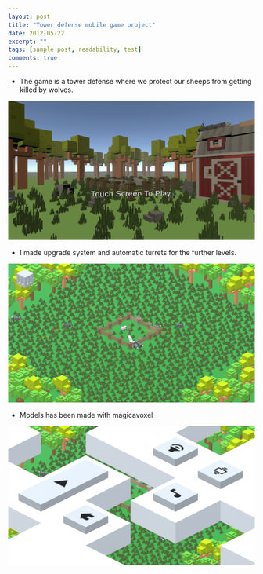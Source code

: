 ```yaml
---
layout: post
title: "Tower defense mobile game project"
date: 2012-05-22
excerpt: ""
tags: [sample post, readability, test]
comments: true
---
```


* The game is a tower defense where we protect our sheeps from getting killed by wolves. 


<img src="\assets\img\kurt\start.jpg"/>


* I made upgrade system and automatic turrets for the further levels. 


<img src="\assets\img\kurt\gameplay.jpg"/>


* Models has been made with magicavoxel


<img src="\assets\img\kurt\pmenu.jpg"/>


